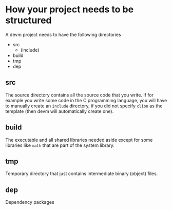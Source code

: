 # How your project needs to be structured

A devm project needs to have the following directories

- src
  - (include)
- build
- tmp
- dep

## src

The source directory contains all the source code that you write. If for example you write some code in the C programming language, you will have to
manually create an `include` directory, if you did not specify `clion` as the template (then devm will automatically create one).

## build

The executable and all shared libraries needed aside except for some libraries like `math` that are part of the system library.

## tmp

Temporary directory that just contains intermediate binary (object) files.

## dep

Dependency packages
